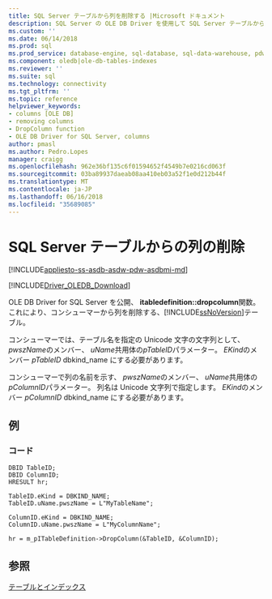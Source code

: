 ```yaml
---
title: SQL Server テーブルから列を削除する |Microsoft ドキュメント
description: SQL Server の OLE DB Driver を使用して SQL Server テーブルから列を削除します。
ms.custom: ''
ms.date: 06/14/2018
ms.prod: sql
ms.prod_service: database-engine, sql-database, sql-data-warehouse, pdw
ms.component: oledb|ole-db-tables-indexes
ms.reviewer: ''
ms.suite: sql
ms.technology: connectivity
ms.tgt_pltfrm: ''
ms.topic: reference
helpviewer_keywords:
- columns [OLE DB]
- removing columns
- DropColumn function
- OLE DB Driver for SQL Server, columns
author: pmasl
ms.author: Pedro.Lopes
manager: craigg
ms.openlocfilehash: 962e36bf135c6f01594652f4549b7e0216cd063f
ms.sourcegitcommit: 03ba89937daeab08aa410eb03a52f1e0d212b44f
ms.translationtype: MT
ms.contentlocale: ja-JP
ms.lasthandoff: 06/16/2018
ms.locfileid: "35689085"
---
```

# <a name="removing-a-column-from-a-sql-server-table"></a>SQL Server テーブルからの列の削除
[!INCLUDE[appliesto-ss-asdb-asdw-pdw-asdbmi-md](../../../includes/appliesto-ss-asdb-asdw-pdw-asdbmi-md.md)]

[!INCLUDE[Driver_OLEDB_Download](../../../includes/driver_oledb_download.md)]

  OLE DB Driver for SQL Server を公開、 **itabledefinition::dropcolumn**関数。 これにより、コンシューマーから列を削除する、[!INCLUDE[ssNoVersion](../../../includes/ssnoversion-md.md)]テーブル。  
  
 コンシューマーでは、テーブル名を指定の Unicode 文字の文字列として、 *pwszName*のメンバー、 *uName*共用体の*pTableID*パラメーター。 *EKind*のメンバー *pTableID* dbkind_name にする必要があります。  
  
 コンシューマーで列の名前を示す、 *pwszName*のメンバー、 *uName*共用体の*pColumnID*パラメーター。 列名は Unicode 文字列で指定します。 *EKind*のメンバー *pColumnID* dbkind_name にする必要があります。  
  
## <a name="example"></a>例  
  
### <a name="code"></a>コード  
  
```  
DBID TableID;  
DBID ColumnID;  
HRESULT hr;  
  
TableID.eKind = DBKIND_NAME;  
TableID.uName.pwszName = L"MyTableName";  
  
ColumnID.eKind = DBKIND_NAME;  
ColumnID.uName.pwszName = L"MyColumnName";  
  
hr = m_pITableDefinition->DropColumn(&TableID, &ColumnID);  
```  
  
## <a name="see-also"></a>参照  
 [テーブルとインデックス](../../oledb/ole-db-tables-indexes/tables-and-indexes.md)  
  
  
